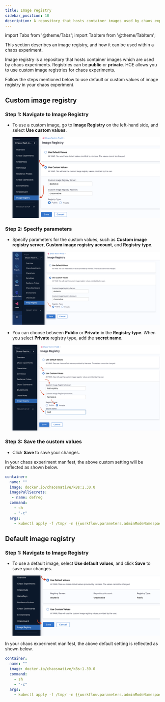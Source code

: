 ```yaml
---
title: Image registry
sidebar_position: 10
description: A repository that hosts container images used by chaos experiments
---
```



import Tabs from '@theme/Tabs';
import TabItem from '@theme/TabItem';


This section describes an image registry, and how it can be used within a chaos experiment. 

Image registry is a repository that hosts container images which are used by chaos experiments. Registries can be **public** or **private**. HCE allows you to use custom image registries for chaos experiments.

Follow the steps mentioned below to use default or custom values of image registry in your chaos experiment. 

<Tabs>
 <TabItem value="Custom values">

## Custom image registry
### Step 1: Navigate to Image Registry

* To use a custom image, go to **Image Registry** on the left-hand side, and select **Use custom values**.

  ![select-custom](./static/image-registry/select-custom.png)

### Step 2: Specify parameters
* Specify parameters for the custom values, such as **Custom image registry server**, **Custom image registry account**, and **Registry type**.

  ![public-registry](./static/image-registry/public-registry.png)

* You can choose between **Public** or **Private** in the **Registry type**. When you select **Private** registry type, add the **secret name**.

  ![private-registry](./static/image-registry/private-registry.png)

### Step 3: Save the custom values
* Click **Save** to save your changes.

In your chaos experiment manifest, the above custom setting will be reflected as shown below.

```yaml
container:
  name: ""
  image: docker.io/chaosnative/k8s:1.30.0
  imagePullSecrets:
   - name: defreg
  command:
    - sh
    - "-c"
  args:
    - kubectl apply -f /tmp/ -n {{workflow.parameters.adminModeNamespace}} && sleep 30
```

</TabItem>
 <TabItem value="Default values">

## Default image registry 

### Step 1: Navigate to Image Registry
* To use a default image, select **Use default values**, and click **Save** to save your changes. 

  ![select-save](./static/image-registry/click-save.png)

In your chaos experiment manifest, the above default setting is reflected as shown below.
```yaml
container:
  name: ""
  image: docker.io/chaosnative/k8s:1.30.0
  command:
    - sh
    - "-c"
  args:
    - kubectl apply -f /tmp/ -n {{workflow.parameters.adminModeNamespace}} && sleep 30
```

</TabItem>
</Tabs>
